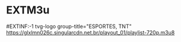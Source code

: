 # EXTM3u

#EXTINF:-1 tvg-logo group-title=&quot;ESPORTES, TNT&quot;<br>
https://glxlmn026c.singularcdn.net.br/playout_01/playlist-720p.m3u8
